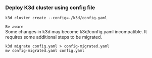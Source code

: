### Deploy K3d cluster using config file
```
k3d cluster create --config=./k3d/config.yaml
```

`Be aware` 
<br/>Some changes in k3d may become k3d/config.yaml incompatible.
It requires some additional steps to be migrated.

```
k3d migrate config.yaml > config-migrated.yaml
mv config-migrated.yaml config.yaml
```